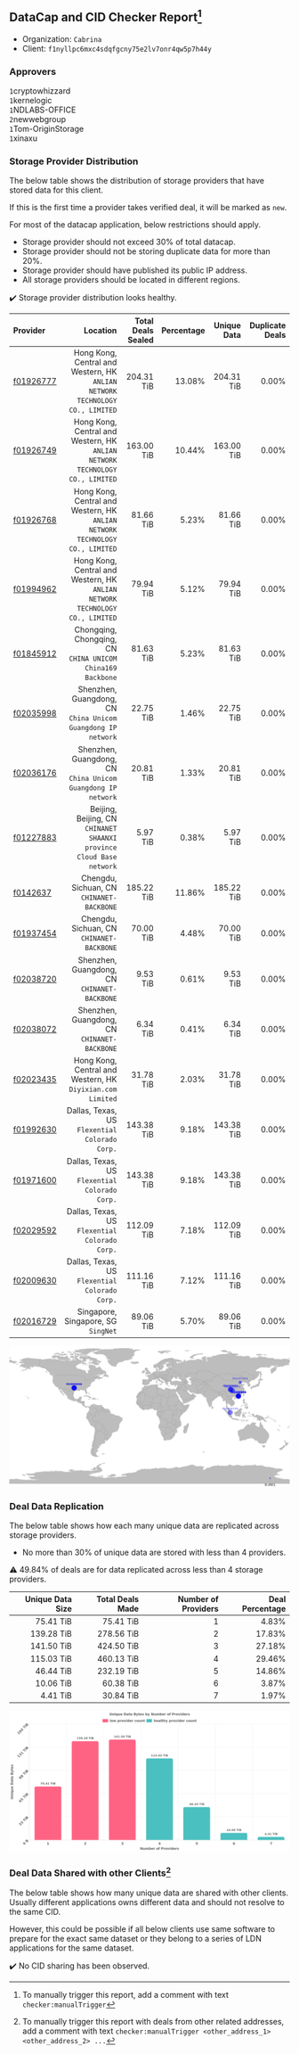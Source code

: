 ## DataCap and CID Checker Report[^1]
 - Organization: `Cabrina`
 - Client: `f1nyllpc6mxc4sdqfgcny75e2lv7onr4qw5p7h44y`
### Approvers
`1`cryptowhizzard<br/>`1`kernelogic<br/>`1`NDLABS-OFFICE<br/>`2`newwebgroup<br/>`1`Tom-OriginStorage<br/>`1`xinaxu

### Storage Provider Distribution
The below table shows the distribution of storage providers that have stored data for this client.

If this is the first time a provider takes verified deal, it will be marked as `new`.

For most of the datacap application, below restrictions should apply.
 - Storage provider should not exceed 30% of total datacap.
 - Storage provider should not be storing duplicate data for more than 20%.
 - Storage provider should have published its public IP address.
 - All storage providers should be located in different regions.

✔️ Storage provider distribution looks healthy.

| Provider                                              |                                                                        Location | Total Deals Sealed | Percentage | Unique Data | Duplicate Deals |
| :---------------------------------------------------- | ------------------------------------------------------------------------------: | -----------------: | ---------: | ----------: | --------------: |
| [f01926777](https://filfox.info/en/address/f01926777) | Hong Kong, Central and Western, HK<br/>`ANLIAN NETWORK TECHNOLOGY CO., LIMITED` |         204.31 TiB |     13.08% |  204.31 TiB |           0.00% |
| [f01926749](https://filfox.info/en/address/f01926749) | Hong Kong, Central and Western, HK<br/>`ANLIAN NETWORK TECHNOLOGY CO., LIMITED` |         163.00 TiB |     10.44% |  163.00 TiB |           0.00% |
| [f01926768](https://filfox.info/en/address/f01926768) | Hong Kong, Central and Western, HK<br/>`ANLIAN NETWORK TECHNOLOGY CO., LIMITED` |          81.66 TiB |      5.23% |   81.66 TiB |           0.00% |
| [f01994962](https://filfox.info/en/address/f01994962) | Hong Kong, Central and Western, HK<br/>`ANLIAN NETWORK TECHNOLOGY CO., LIMITED` |          79.94 TiB |      5.12% |   79.94 TiB |           0.00% |
| [f01845912](https://filfox.info/en/address/f01845912) |                   Chongqing, Chongqing, CN<br/>`CHINA UNICOM China169 Backbone` |          81.63 TiB |      5.23% |   81.63 TiB |           0.00% |
| [f02035998](https://filfox.info/en/address/f02035998) |                 Shenzhen, Guangdong, CN<br/>`China Unicom Guangdong IP network` |          22.75 TiB |      1.46% |   22.75 TiB |           0.00% |
| [f02036176](https://filfox.info/en/address/f02036176) |                 Shenzhen, Guangdong, CN<br/>`China Unicom Guangdong IP network` |          20.81 TiB |      1.33% |   20.81 TiB |           0.00% |
| [f01227883](https://filfox.info/en/address/f01227883) |         Beijing, Beijing, CN<br/>`CHINANET SHAANXI province Cloud Base network` |           5.97 TiB |      0.38% |    5.97 TiB |           0.00% |
| [f0142637](https://filfox.info/en/address/f0142637)   |                                    Chengdu, Sichuan, CN<br/>`CHINANET-BACKBONE` |         185.22 TiB |     11.86% |  185.22 TiB |           0.00% |
| [f01937454](https://filfox.info/en/address/f01937454) |                                    Chengdu, Sichuan, CN<br/>`CHINANET-BACKBONE` |          70.00 TiB |      4.48% |   70.00 TiB |           0.00% |
| [f02038720](https://filfox.info/en/address/f02038720) |                                 Shenzhen, Guangdong, CN<br/>`CHINANET-BACKBONE` |           9.53 TiB |      0.61% |    9.53 TiB |           0.00% |
| [f02038072](https://filfox.info/en/address/f02038072) |                                 Shenzhen, Guangdong, CN<br/>`CHINANET-BACKBONE` |           6.34 TiB |      0.41% |    6.34 TiB |           0.00% |
| [f02023435](https://filfox.info/en/address/f02023435) |                   Hong Kong, Central and Western, HK<br/>`Diyixian.com Limited` |          31.78 TiB |      2.03% |   31.78 TiB |           0.00% |
| [f01992630](https://filfox.info/en/address/f01992630) |                               Dallas, Texas, US<br/>`Flexential Colorado Corp.` |         143.38 TiB |      9.18% |  143.38 TiB |           0.00% |
| [f01971600](https://filfox.info/en/address/f01971600) |                               Dallas, Texas, US<br/>`Flexential Colorado Corp.` |         143.38 TiB |      9.18% |  143.38 TiB |           0.00% |
| [f02029592](https://filfox.info/en/address/f02029592) |                               Dallas, Texas, US<br/>`Flexential Colorado Corp.` |         112.09 TiB |      7.18% |  112.09 TiB |           0.00% |
| [f02009630](https://filfox.info/en/address/f02009630) |                               Dallas, Texas, US<br/>`Flexential Colorado Corp.` |         111.16 TiB |      7.12% |  111.16 TiB |           0.00% |
| [f02016729](https://filfox.info/en/address/f02016729) |                                          Singapore, Singapore, SG<br/>`SingNet` |          89.06 TiB |      5.70% |   89.06 TiB |           0.00% |

<img src="https://raw.githubusercontent.com/data-preservation-programs/filplus-checker-assets/main/filecoin-project/filecoin-plus-large-datasets/issues/1146/1677649927799.png"/>

### Deal Data Replication
The below table shows how each many unique data are replicated across storage providers.

- No more than 30% of unique data are stored with less than 4 providers.

⚠️ 49.84% of deals are for data replicated across less than 4 storage providers.

| Unique Data Size | Total Deals Made | Number of Providers | Deal Percentage |
| ---------------: | ---------------: | ------------------: | --------------: |
|        75.41 TiB |        75.41 TiB |                   1 |           4.83% |
|       139.28 TiB |       278.56 TiB |                   2 |          17.83% |
|       141.50 TiB |       424.50 TiB |                   3 |          27.18% |
|       115.03 TiB |       460.13 TiB |                   4 |          29.46% |
|        46.44 TiB |       232.19 TiB |                   5 |          14.86% |
|        10.06 TiB |        60.38 TiB |                   6 |           3.87% |
|         4.41 TiB |        30.84 TiB |                   7 |           1.97% |

<img src="https://raw.githubusercontent.com/data-preservation-programs/filplus-checker-assets/main/filecoin-project/filecoin-plus-large-datasets/issues/1146/1677649928447.png"/>

### Deal Data Shared with other Clients[^3]
The below table shows how many unique data are shared with other clients.
Usually different applications owns different data and should not resolve to the same CID.

However, this could be possible if all below clients use same software to prepare for the exact same dataset or they belong to a series of LDN applications for the same dataset.

✔️ No CID sharing has been observed.

[^1]: To manually trigger this report, add a comment with text `checker:manualTrigger`

[^2]: Deals from those addresses are combined into this report as they are specified with `checker:manualTrigger`

[^3]: To manually trigger this report with deals from other related addresses, add a comment with text `checker:manualTrigger <other_address_1> <other_address_2> ...`
